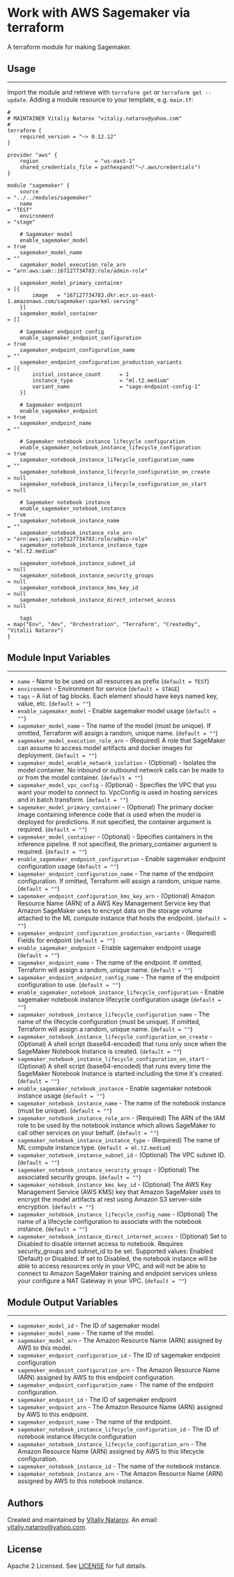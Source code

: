 # Work with AWS Sagemaker via terraform

A terraform module for making Sagemaker.


## Usage
----------------------
Import the module and retrieve with ```terraform get``` or ```terraform get --update```. Adding a module resource to your template, e.g. `main.tf`:

```
#
# MAINTAINER Vitaliy Natarov "vitaliy.natarov@yahoo.com"
#
terraform {
    required_version = "~> 0.12.12"
}

provider "aws" {
    region                  = "us-east-1"
    shared_credentials_file = pathexpand("~/.aws/credentials")
}

module "sagemaker" {
    source                                                                      = "../../modules/sagemaker"
    name                                                                        = "TEST"
    environment                                                                 = "stage"

    # Sagemaker model
    enable_sagemaker_model                                                      = true
    sagemaker_model_name                                                        = ""
    sagemaker_model_execution_role_arn                                          = "arn:aws:iam::167127734783:role/admin-role"

    sagemaker_model_primary_container                                           = [{
        image   = "167127734783.dkr.ecr.us-east-1.amazonaws.com/sagemaker-sparkml-serving"
    }]
    sagemaker_model_container                                                   = []

    # Sagemaker endpoint config
    enable_sagemaker_endpoint_configuration                                     = true
    sagemaker_endpoint_configuration_name                                       = ""
    sagemaker_endpoint_configuration_production_variants                        = [{
        initial_instance_count      = 1
        instance_type               = "ml.t2.medium"
        variant_name                = "sage-endpoint-config-1"
    }]

    # Sagemaker endpoint
    enable_sagemaker_endpoint                                                   = true
    sagemaker_endpoint_name                                                     = ""

    # Sagemaker notebook instance lifecycle configuration
    enable_sagemaker_notebook_instance_lifecycle_configuration                  = true
    sagemaker_notebook_instance_lifecycle_configuration_name                    = ""
    sagemaker_notebook_instance_lifecycle_configuration_on_create               = null
    sagemaker_notebook_instance_lifecycle_configuration_on_start                = null

    # Sagemaker notebook instance
    enable_sagemaker_notebook_instance                                          = true
    sagemaker_notebook_instance_name                                            = ""
    sagemaker_notebook_instance_role_arn                                        = "arn:aws:iam::167127734783:role/admin-role"
    sagemaker_notebook_instance_instance_type                                   = "ml.t2.medium"

    sagemaker_notebook_instance_subnet_id                                       = null
    sagemaker_notebook_instance_security_groups                                 = null
    sagemaker_notebook_instance_kms_key_id                                      = null
    sagemaker_notebook_instance_direct_internet_access                          = null

    tags                                                                        = map("Env", "dev", "Orchestration", "Terraform", "Createdby", "Vitalii Natarov")
}
```

## Module Input Variables
----------------------
- `name` - Name to be used on all resources as prefix (`default = TEST`)
- `environment` - Environment for service (`default = STAGE`)
- `tags` - A list of tag blocks. Each element should have keys named key, value, etc. (`default = ""`)
- `enable_sagemaker_model` - Enable sagemaker model usage (`default = ""`)
- `sagemaker_model_name` - The name of the model (must be unique). If omitted, Terraform will assign a random, unique name. (`default = ""`)
- `sagemaker_model_execution_role_arn` - (Required) A role that SageMaker can assume to access model artifacts and docker images for deployment. (`default = ""`)
- `sagemaker_model_enable_network_isolation` - (Optional) - Isolates the model container. No inbound or outbound network calls can be made to or from the model container. (`default = ""`)
- `sagemaker_model_vpc_config` - (Optional) - Specifies the VPC that you want your model to connect to. VpcConfig is used in hosting services and in batch transform. (`default = ""`)
- `sagemaker_model_primary_container` - (Optional) The primary docker image containing inference code that is used when the model is deployed for predictions. If not specified, the container argument is required.  (`default = ""`)
- `sagemaker_model_container` - (Optional) - Specifies containers in the inference pipeline. If not specified, the primary_container argument is required. (`default = ""`)
- `enable_sagemaker_endpoint_configuration` - Enable sagemaker endpoint configuration usage (`default = ""`)
- `sagemaker_endpoint_configuration_name` - The name of the endpoint configuration. If omitted, Terraform will assign a random, unique name. (`default = ""`)
- `sagemaker_endpoint_configuration_kms_key_arn` - (Optional) Amazon Resource Name (ARN) of a AWS Key Management Service key that Amazon SageMaker uses to encrypt data on the storage volume attached to the ML compute instance that hosts the endpoint. (`default = ""`)
- `sagemaker_endpoint_configuration_production_variants` - (Required) Fields for endpoint (`default = ""`)
- `enable_sagemaker_endpoint` - Enable sagemaker endpoint usage (`default = ""`)
- `sagemaker_endpoint_name` - The name of the endpoint. If omitted, Terraform will assign a random, unique name. (`default = ""`)
- `sagemaker_endpoint_endpoint_config_name` - The name of the endpoint configuration to use. (`default = ""`)
- `enable_sagemaker_notebook_instance_lifecycle_configuration` - Enable sagemaker notebook instance lifecycle configuration usage (`default = ""`)
- `sagemaker_notebook_instance_lifecycle_configuration_name` - The name of the lifecycle configuration (must be unique). If omitted, Terraform will assign a random, unique name. (`default = ""`)
- `sagemaker_notebook_instance_lifecycle_configuration_on_create` - (Optional) A shell script (base64-encoded) that runs only once when the SageMaker Notebook Instance is created. (`default = ""`)
- `sagemaker_notebook_instance_lifecycle_configuration_on_start` - (Optional) A shell script (base64-encoded) that runs every time the SageMaker Notebook Instance is started including the time it's created. (`default = ""`)
- `enable_sagemaker_notebook_instance` - Enable sagemaker notebook instance usage (`default = ""`)
- `sagemaker_notebook_instance_name` - The name of the notebook instance (must be unique). (`default = ""`)
- `sagemaker_notebook_instance_role_arn` - (Required) The ARN of the IAM role to be used by the notebook instance which allows SageMaker to call other services on your behalf. (`default = ""`)
- `sagemaker_notebook_instance_instance_type` - (Required) The name of ML compute instance type. (`default = ml.t2.medium`)
- `sagemaker_notebook_instance_subnet_id` - (Optional) The VPC subnet ID. (`default = ""`)
- `sagemaker_notebook_instance_security_groups` - (Optional) The associated security groups. (`default = ""`)
- `sagemaker_notebook_instance_kms_key_id` - (Optional) The AWS Key Management Service (AWS KMS) key that Amazon SageMaker uses to encrypt the model artifacts at rest using Amazon S3 server-side encryption. (`default = ""`)
- `sagemaker_notebook_instance_lifecycle_config_name` - (Optional) The name of a lifecycle configuration to associate with the notebook instance. (`default = ""`)
- `sagemaker_notebook_instance_direct_internet_access` - (Optional) Set to Disabled to disable internet access to notebook. Requires security_groups and subnet_id to be set. Supported values: Enabled (Default) or Disabled. If set to Disabled, the notebook instance will be able to access resources only in your VPC, and will not be able to connect to Amazon SageMaker training and endpoint services unless your configure a NAT Gateway in your VPC. (`default = ""`)

## Module Output Variables
----------------------
- `sagemaker_model_id` - The ID of sagemaker model
- `sagemaker_model_name` - The name of the model.
- `sagemaker_model_arn` - The Amazon Resource Name (ARN) assigned by AWS to this model.
- `sagemaker_endpoint_configuration_id` - The ID of sagemaker endpoint configuration
- `sagemaker_endpoint_configuration_arn` - The Amazon Resource Name (ARN) assigned by AWS to this endpoint configuration.
- `sagemaker_endpoint_configuration_name` - The name of the endpoint configuration.
- `sagemaker_endpoint_id` - The ID of sagemaker endpoint
- `sagemaker_endpoint_arn` - The Amazon Resource Name (ARN) assigned by AWS to this endpoint.
- `sagemaker_endpoint_name` - The name of the endpoint.
- `sagemaker_notebook_instance_lifecycle_configuration_id` - The ID of notebook instance lifecycle configuration
- `sagemaker_notebook_instance_lifecycle_configuration_arn` - The Amazon Resource Name (ARN) assigned by AWS to this lifecycle configuration.
- `sagemaker_notebook_instance_id` - The name of the notebook instance.
- `sagemaker_notebook_instance_arn` - The Amazon Resource Name (ARN) assigned by AWS to this notebook instance.


## Authors

Created and maintained by [Vitaliy Natarov](https://github.com/SebastianUA). An email: [vitaliy.natarov@yahoo.com](vitaliy.natarov@yahoo.com).

## License

Apache 2 Licensed. See [LICENSE](https://github.com/SebastianUA/terraform/blob/master/LICENSE) for full details.
